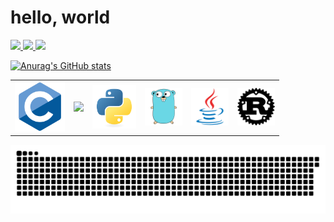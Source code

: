 # hello, world

<p>
  <a href="http://twitter.com/mi0256">
    <img height="20" src="https://img.shields.io/twitter/follow/mi0256?label=Twitter&logo=twitter&style=flat" />
  </a>
  <a href="http://qiita.com/mio256">
    <img height="20" src="https://qiita-badge.apiapi.app/s/mio256/posts.svg" />
  </a>
  <//qiita.com/mio256">
    <img height="20" src="https://qiita-badge.apiapi.app/s/mio256/contributions.svg" />
  </a>
</p>

[![Anurag's GitHub stats](https://github-readme-stats.vercel.app/api?username=mio256)](https://github.com/anuraghazra/github-readme-stats)

<table>
    <tr>
    <td><img src="https://raw.githubusercontent.com/devicons/devicon/master/icons/c/c-original.svg" height="80px" margin-right="15px" margin-bottom="15px"></td>
    <td><img src="https://cdn.worldvectorlogo.com/logos/django.svg" height="80px" margin-right="15px" margin-bottom="15px"></td>
    <td><img src="https://raw.githubusercontent.com/devicons/devicon/master/icons/python/python-original.svg" height="70px" margin-right="15px" margin-bottom="15px"></td>
    <td><img src="https://raw.githubusercontent.com/devicons/devicon/master/icons/go/go-original.svg" height="60px" margin-right="15px" margin-bottom="15px"></td>
    <td><img src="https://raw.githubusercontent.com/devicons/devicon/master/icons/java/java-original.svg" height="60px" margin-right="15px" margin-bottom="15px"></td>
    <td><img src="https://raw.githubusercontent.com/devicons/devicon/master/icons/rust/rust-plain.svg" height="60px" margin-right="15px" margin-bottom="15px"></td>
    </tr>
</table>

![github-contribution-grid-snake](https://raw.githubusercontent.com/mio256/mio256/master/img/snake.svg) 
